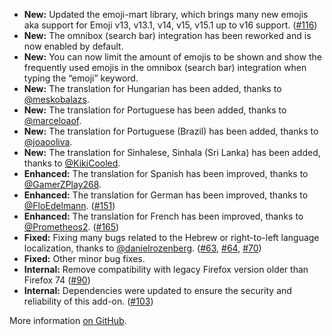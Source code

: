 * **New:** Updated the emoji-mart library, which brings many new emojis aka support for Emoji v13, v13.1, v14, v15, v15.1 up to v16 support. ([#116](https://github.com/rugk/awesome-emoji-picker/issues/116))
* **New:** The omnibox (search bar) integration has been reworked and is now enabled by default.
* **New:** You can now limit the amount of emojis to be shown and show the frequently used emojis in the omnibox (search bar) integration when typing the “emoji” keyword.
* **New:** The translation for Hungarian has been added, thanks to [@meskobalazs](https://github.com/meskobalazs).
* **New:** The translation for Portuguese has been added, thanks to [@marceloaof](https://github.com/marceloaof).
* **New:** The translation for Portuguese (Brazil) has been added, thanks to [@joaooliva](https://github.com/joaooliva).
* **New:** The translation for Sinhalese, Sinhala (Sri Lanka) has been added, thanks to [@KikiCooled](https://github.com/KikiCooled).
* **Enhanced:** The translation for Spanish has been improved, thanks to [@GamerZPlay268](https://github.com/GamerZPlay268).
* **Enhanced:** The translation for German has been improved, thanks to [@FloEdelmann](https://github.com/FloEdelmann). ([#151](https://github.com/rugk/awesome-emoji-picker/pull/151))
* **Enhanced:** The translation for French has been improved, thanks to [@Prometheos2](https://github.com/Prometheos2). ([#165](https://github.com/rugk/awesome-emoji-picker/pull/165))
* **Fixed:** Fixing many bugs related to the Hebrew or right-to-left language localization, thanks to [@danielrozenberg](https://github.com/danielrozenberg). ([#63](https://github.com/rugk/awesome-emoji-picker/issues/63), [#64](https://github.com/rugk/awesome-emoji-picker/issues/64), [#70](https://github.com/rugk/awesome-emoji-picker/issues/70))
* **Fixed:** Other minor bug fixes.
* **Internal:** Remove compatibility with legacy Firefox version older than Firefox 74 ([#90](https://github.com/rugk/awesome-emoji-picker/issues/90))
* **Internal:** Dependencies were updated to ensure the security and reliability of this add-on. ([#103](https://github.com/rugk/awesome-emoji-picker/issues/103))

More information [on GitHub](https://github.com/rugk/awesome-emoji-picker/releases/tag/v3.0.1).
